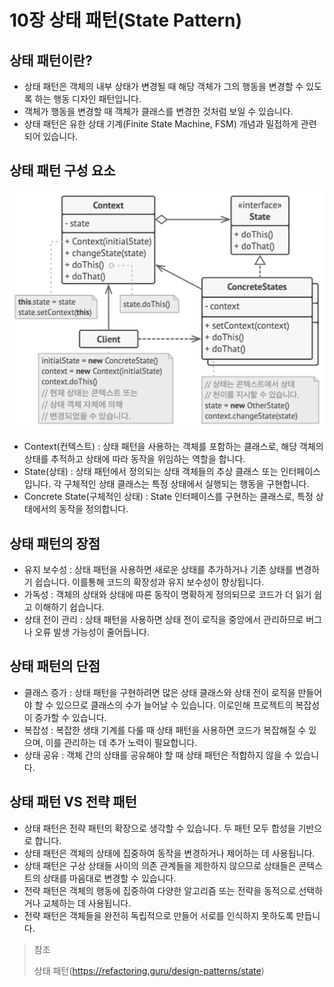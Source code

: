 # 10장 상태 패턴(State Pattern)

## 상태 패턴이란?

* 상태 패턴은 객체의 내부 상태가 변경될 때 해당 객체가 그의 행동을 변경할 수 있도록 하는 행동 디자인 패턴입니다.
* 객체가 행동을 변경할 때 객체가 클래스를 변경한 것처럼 보일 수 있습니다.
* 상태 패턴은 유한 상태 기계(Finite State Machine, FSM) 개념과 밀접하게 관련되어 있습니다.

## 상태 패턴 구성 요소

<img src="img/StatePattern.png" width="600">

* Context(컨텍스트) : 상태 패턴을 사용하는 객체를 포함하는 클래스로, 해당 객체의 상태를 추적하고 상태에 따라 동작을 위임하는 역할을 합니다.
* State(상태) : 상태 패턴에서 정의되는 상태 객체들의 추상 클래스 또는 인터페이스 입니다. 각 구체적인 상태 클래스는 특정 상태에서 실행되는 행동을 구현합니다.
* Concrete State(구체적인 상태) : State 인터페이스를 구현하는 클래스로, 특정 상태에서의 동작을 정의합니다.

## 상태 패턴의 장점

* 유지 보수성 : 상태 패턴을 사용하면 새로운 상태를 추가하거나 기존 상태를 변경하기 쉽습니다. 이를통해 코드의 확장성과 유지 보수성이 향상됩니다.
* 가독성 : 객체의 상태와 상태에 따른 동작이 명확하게 정의되므로 코드가 더 읽기 쉽고 이해하기 쉽습니다.
* 상태 전이 관리 : 상태 패턴을 사용하면 상태 전이 로직을 중앙에서 관리하므로 버그나 오류 발생 가능성이 줄어듭니다.

## 상태 패턴의 단점

* 클래스 증가 : 상태 패턴을 구현하려면 많은 상태 클래스와 상태 전이 로직을 만들어야 할 수 있으므로 클래스의 수가 늘어날 수 있습니다. 이로인해 프로젝트의 복잡성이 증가할 수 있습니다.
* 복잡성 : 복잡한 생태 기계를 다룰 때 상태 패턴을 사용하면 코드가 복잡해질 수 있으며, 이를 관리하는 데 추가 노력이 필요합니다.
* 상태 공유 : 객체 간의 상태를 공유해야 할 때 상태 패턴은 적합하지 않을 수 있습니다.

## 상태 패턴 VS 전략 패턴

* 상태 패턴은 전략 패턴의 확장으로 생각할 수 있습니다. 두 패턴 모두 합성을 기반으로 합니다.
* 상태 패턴은 객체의 상태에 집중하여 동작을 변경하거나 제어하는 데 사용됩니다.
* 상태 패턴은 구상 상태들 사이의 의존 관계들을 제한하지 않으므로 상태들은 콘텍스트의 상태를 마음대로 변경할 수 있습니다.
* 전략 패턴은 객체의 행동에 집중하여 다양한 알고리즘 또는 전략을 동적으로 선택하거나 교체하는 데 사용됩니다.
* 전략 패턴은 객체들을 완전히 독립적으로 만들어 서로를 인식하지 못하도록 만듭니다.

> 참조
> 
> 상태 패턴(https://refactoring.guru/design-patterns/state)
